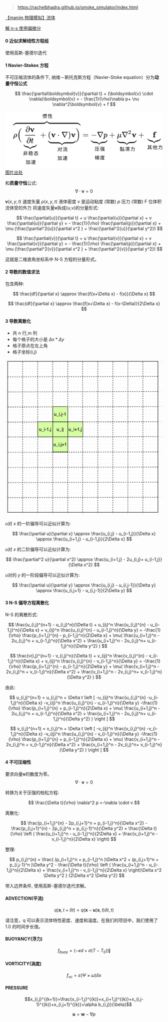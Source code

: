 > https://rachelbhadra.github.io/smoke_simulator/index.html

[【manim 物理模拟】流体](https://www.bilibili.com/video/BV1z34y1C7o4?p=1&share_medium=iphone&share_plat=ios&share_session_id=DE0A9594-B51F-44FC-99DF-ABEFFB83F4D1&share_source=WEIXIN&share_tag=s_i&timestamp=1645254074&unique_k=X6DRxFr)

[解 n-s 使用偏微分](https://ahrjs.kr/%EC%A0%84%EC%82%B0%EC%9C%A0%EC%B2%B4%EC%97%AD%ED%95%99-cfd-with-python-navier-stokes-equation/)

#### 0 近似求解线性方程组

使用高斯-塞德尔迭代

#### 1 Navier-Stokes 方程

不可压缩流体的条件下, 纳维－斯托克斯方程（Navier-Stoke equation）分为**动量守恒公式**

$$
\frac{\partial\boldsymbol{v}}{\partial t} +
(\boldsymbol{v} \cdot \nabla)\boldsymbol{v} = -
\frac{1}{\rho}\nabla p+ \nu \nabla^2\boldsymbol{v} + f
$$

![alt](./im/002.svg)
[图片出处](https://zh.wikipedia.org/wiki/%E7%BA%B3%E7%BB%B4-%E6%96%AF%E6%89%98%E5%85%8B%E6%96%AF%E6%96%B9%E7%A8%8B)

和**质量守恒**公式:
$$\nabla \cdot \boldsymbol{v} = 0$$

$\boldsymbol{v}(x,y,t)$ 速度矢量
$\rho(x,y,t)$ 液体密度
$\nu$ 是运动粘度 (常数)
$p$ 压力 (常数)
F 位体积流体受的外力
将速度矢量$\boldsymbol{v}$拆成(u,v)的分量形式:

$$
\frac{\partial{u}}{\partial t} + u \frac{\partial{u}}{\partial x} + v \frac{\partial{u}}{\partial y} = - \frac{1}{\rho} \frac{\partial{p}}{\partial x} + \mu (\frac{\partial^2{u}}{\partial x^2 } + \frac{\partial^2{u}}{\partial y^2})
$$

$$
\frac{\partial{v}}{\partial t} + u \frac{\partial{v}}{\partial x} + v \frac{\partial{v}}{\partial y} = - \frac{1}{\rho} \frac{\partial{p}}{\partial x} + \mu (\frac{\partial^2{v}}{\partial x^2 } + \frac{\partial^2{v}}{\partial y^2})
$$

这就是二维直角坐标系中 N-S 方程的分量形式。

#### 2 导数的数值求法

包含两种:

$$
\frac{df}{\partial x} \approx \frac{f(x+\Delta x) - f(x)}{\Delta x}
$$

$$
\frac{df}{\partial x} \approx \frac{f(x+\Delta x) - f(x-\Delta)}{2\Delta x}
$$

#### 3 导数离散化

- 共 n 行,m 列
- 每个格子的大小是 $\Delta x * \Delta y$
- 格子原点在左上角
- 格子坐标(i,j)

![alt](./im/001.png)

$u$对 $x$ 的一阶偏导可以近似计算为:

$$
\frac{\partial u}{\partial x} \approx \frac{u_{i,j} - u_{i-1,j}}{\Delta x} \approx \frac{u_{i+1,j} - u_{i-1,j}}{2\Delta x}
$$

$u$对 $x$ 的二阶偏导可以近似计算为:

$$
\frac{\partial^2 u}{\partial x^2} \approx \frac{u_{i+1,j} - 2u_{i,j}+ u_{i-1,j}}{\Delta x^2}
$$

$u$对的 $y$ 的一阶段偏导可以近似计算为:

$$
\frac{\partial u}{\partial y} \approx \frac{u_{i,j} - u_{i,j-1}}{\Delta y} \approx \frac{u_{i,j+1} - u_{i,j-1}}{2\Delta y}
$$

#### 3 N-S 偏导方程离散化

N-S 的离散形式:

$$
 \frac{u_{i,j}^{n+1} - u_{i,j}^n}{\Delta t} +
 u_{ij}^n \frac{u_{i,j}^{n} - u_{i-1,j}^n}{\Delta x} +
 v_{ij}^n \frac{u_{i,j}^{n} - u_{i-1,j}^n}{\Delta y} =
 -\frac{1}{\rho} \frac{p_{i+1,j}^{n} - p_{i-1,j}^n}{2\Delta x} +
 \mu(
   \frac{u_{i+1,j}^n - 2u_{i,j}^n + u_{i-1,j}^n}{\Delta x^2} +
   \frac{u_{i+1,j}^n - 2u_{i,j}^n+ u_{i-1,j}^n}{\Delta y^2}
  )
$$

$$
 \frac{v{i,j}^{n+1} - v_{i,j}^n}{\Delta t} +
 v_{ij}^n \frac{v_{i,j}^{n} - v_{i-1,j}^n}{\Delta x} +
 v_{ij}^n \frac{v_{i,j}^{n} - v_{i-1,j}^n}{\Delta y} =
 -\frac{1}{\rho} \frac{p_{i+1,j}^{n} - p_{i-1,j}^n}{2\Delta y} +
 \mu(
   \frac{v_{i+1,j}^n - 2v_{i,j}^n + v_{i-1,j}^n}{\Delta x^2} +
   \frac{v_{i+1,j}^n - 2v_{i,j}^n+ v_{i-1,j}^n}{\Delta y^2}
  )
$$

由此:

$$
 u_{i,j}^{n+1} =
 u_{i,j}^n + \Delta t
 \left [
 -u_{ij}^n \frac{u_{i,j}^{n} -u_{i-1,j}^n}{\Delta x}
 -v_{ij}^n \frac{u_{i,j}^{n} - u_{i-1,j}^n}{\Delta y}
 -\frac{1}{\rho} \frac{p_{i+1,j}^{n} + p_{i-1,j}^n}{2\Delta x} +
 \mu(
   \frac{u_{i+1,j}^n - 2u_{i,j}^n + u_{i-1,j}^n}{\Delta x^2} +
   \frac{u_{i+1,j}^n - 2u_{i,j}^n+ u_{i-1,j}^n}{\Delta y^2}
  )
\right ]
$$

$$
 v_{i,j}^{n+1} =
 v_{i,j}^n + \Delta t
 \left [
 -v_{ij}^n \frac{v_{i,j}^{n}
 -v_{i-1,j}^n}{\Delta x}
 -v_{ij}^n \frac{u_{i,j}^{n} - v_{i-1,j}^n}{\Delta y}
 -\frac{1}{\rho} \frac{p_{i+1,j}^{n} + p_{i-1,j}^n}{2\Delta x} +
 \mu(
   \frac{v_{i+1,j}^n - 2v_{i,j}^n + v_{i-1,j}^n}{\Delta x^2} +
   \frac{v_{i+1,j}^n - 2v_{i,j}^n+ v_{i-1,j}^n}{\Delta y^2}
  )
\right ]
$$

#### 4 不可压缩性

要求向量$\boldsymbol v$的散度为零。
$$\nabla \cdot \boldsymbol{v} = 0$$

转换为关于压强的柏松方程:

$$
\frac{\Delta t}{\rho} \nabla^2 p =-\nabla \cdot v
$$

离散化:

$$
\frac{p_{i+1,j}^{n} - 2p_{i,j+1}^n + p_{i-1,j}^n}{\Delta x^2} - \frac{p_{i,j+1}^{n} - 2p_{i,j}^n + p_{i,j-1}^n}{\Delta y^2} =
\frac{\Delta t}{\rho}
\left (
 \frac{u_{i+1,j}^n -  u_{i-1,j}^n}{2\Delta x} +
 \frac{v_{i+1,j}^n -  v_{i-1,j}^n}{2\Delta x}
\right)
$$

整理:

$$
p_{i,j}^{n} =
\frac{
  (p_{i+1,j}^n + p_{i-1,j}^n )\Delta x^2 +
  (p_{i,j+1}^n + p_{i,j-1}^n )\Delta y^2 -
  \frac{\Delta t}{\rho}
  \left (
  \frac{u_{i+1,j}^n -  u_{i-1,j}^n}{2\Delta x} +
  \frac{v_{i+1,j}^n -  v_{i-1,j}^n}{2\Delta x}
  \right)\Delta x^2 \Delta y^2
  }
{2\Delta x^2 \Delta y^2}
$$

带入边界条件, 使用高斯-塞德尔迭代求解。

#### ADVECTION(平流)

$$q(\mathbf{x}, t + \delta t) = q(\mathbf{x} - \mathbf{u}(\mathbf{x}, t) \delta t, t)$$

请注意，q 可以表示流体特性密度、速度和温度。在我们的项目中，我们使用了 1.0 的时间步长值。

#### BUOYANCY(浮力)

$$f_{buoy} = (-\kappa d + \sigma (T - T_0))\mathbf{\hat{j}}$$

#### VORTICITY(涡度)

$$f_{vc} = \varepsilon (\Psi \times \omega) \delta x$$

#### PRESSURE

$$x_{i,j}^{(k+1)}=\frac{x_{i-1,j}^{(k)}+x_{i+1,j}^{(k)}+x_{i,j-1}^{(k)}+x_{i,j+1}^{(k)}+\alpha b_{i,j}}{\beta}$$

$$\mathbf{u}=\mathbf{w}-\nabla p$$
